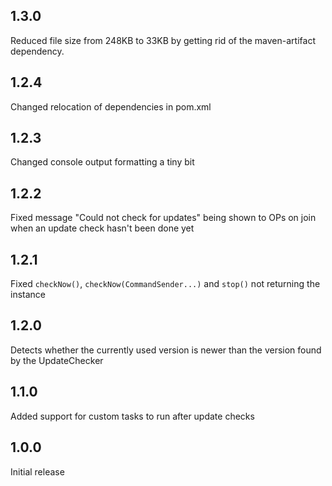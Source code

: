 ## 1.3.0

Reduced file size from 248KB to 33KB by getting rid of the maven-artifact dependency.

## 1.2.4

Changed relocation of dependencies in pom.xml

## 1.2.3

Changed console output formatting a tiny bit

## 1.2.2

Fixed message "Could not check for updates" being shown to OPs on join when an update check hasn't been done yet

## 1.2.1

Fixed `checkNow()`, `checkNow(CommandSender...)` and `stop()` not returning the instance

## 1.2.0

Detects whether the currently used version is newer than the version found by the UpdateChecker

## 1.1.0

Added support for custom tasks to run after update checks

## 1.0.0

Initial release